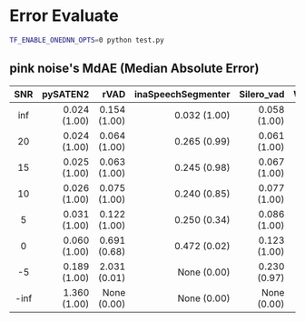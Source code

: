 # Error Evaluate

```sh
TF_ENABLE_ONEDNN_OPTS=0 python test.py
```

## pink noise's MdAE (Median Absolute Error)

|SNR|pySATEN2|rVAD|inaSpeechSegmenter|Silero_vad|WhisperX|
|:---:|---:|---:|---:|---:|---:|
|inf|0.024 (1.00)|0.154 (1.00)|0.032 (1.00)|0.058 (1.00)|0.045 (1.00)|
|20|0.024 (1.00)|0.064 (1.00)|0.265 (0.99)|0.061 (1.00)|0.047 (1.00)|
|15|0.025 (1.00)|0.063 (1.00)|0.245 (0.98)|0.067 (1.00)|0.052 (1.00)|
|10|0.026 (1.00)|0.075 (1.00)|0.240 (0.85)|0.077 (1.00)|0.056 (1.00)|
|5|0.031 (1.00)|0.122 (1.00)|0.250 (0.34)|0.086 (1.00)|0.089 (1.00)|
|0|0.060 (1.00)|0.691 (0.68)|0.472 (0.02)|0.123 (1.00)|0.155 (0.99)|
|-5|0.189 (1.00)|2.031 (0.01)|None (0.00)|0.230 (0.97)|0.321 (0.87)|
|-inf|1.360 (1.00)|None (0.00)|None (0.00)|None (0.00)|None (0.00)|


